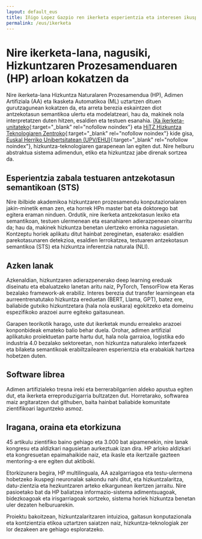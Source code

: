 ```yaml
---
layout: default_eus
title: Iñigo Lopez Gazpio ren ikerketa esperientzia eta interesen ikuspegi orokorra
permalink: /eus/ikerketa
---
```


<h1 class="project-tagline">Nire ikerketa-lana, nagusiki, Hizkuntzaren Prozesamenduaren (HP) arloan kokatzen da</h1>

Nire ikerketa-lana Hizkuntza Naturalaren Prozesamendua (HP), Adimen Artifiziala (AA) eta Ikasketa Automatikoa (ML) uztartzen dituen gurutzagunean kokatzen da,
eta arreta berezia eskaintzen diot antzekotasun semantikoa ulertu eta modelatzeari, hau da, makinek nola interpretatzen duten hitzen, esaldien eta testuen esanahia.
[iXa ikerketa-unitateko](https://www.ixa.eus/?language=en){:target="_blank" rel="nofollow noindex"} eta [HiTZ Hizkuntza Teknologiaren Zentroko](https://www.hitz.eus/){:target="_blank" rel="nofollow noindex"} kide gisa,
[Euskal Herriko Unibertsitatean (UPV/EHU)](http://www.ehu.eus/en){:target="_blank" rel="nofollow noindex"}, hizkuntza-teknologiaren garapenean lan egiten dut.
Nire helburu abstraktua sistema adimendun, etiko eta hizkuntzaz jabe direnak sortzea da.

<h2 class="project-tagline">Esperientzia zabala testuaren antzekotasun semantikoan (STS)</h2>

Nire ibilbide akademikoa hizkuntzaren prozesamendu konputazionalaren jakin-minetik eman zen, eta horrek HPn master bat eta doktorego bat egitera eraman ninduen.
Ordutik, nire ikerketa antzekotasun lexiko eta semantikoan, testuen ulermenean eta esanahiaren adierazpenean oinarritu da; hau da, makinek hizkuntza benetan ulertzeko erronka nagusietan.
Kontzeptu horiek aplikatu ditut hainbat zereginetan, esaterako: esaldien parekotasunaren detekzioa, esaldien lerrokatzea, testuaren antzekotasun semantikoa (STS) eta hizkuntza inferentzia naturala (NLI).

<h2 class="project-tagline">Azken lanak</h2>

Azkenaldian, hizkuntzaren adierazpenerako deep learning ereduak diseinatu eta ebaluatzeko lanetan aritu naiz, PyTorch, TensorFlow eta Keras bezalako framework-ak erabiliz.
Interes berezia dut transfer learningean eta aurreentrenatutako hizkuntza ereduetan (BERT, Llama, GPT),
batez ere, baliabide gutxiko hizkuntzetara (hala nola euskara) egokitzeko eta domeinu espezifikoko arazoei aurre egiteko gaitasunean.

Garapen teorikotik harago, uste dut ikerketak mundu errealeko arazoei konponbideak emateko balio behar duela.
Orohar, adimen artifizial aplikatuko proiektuetan parte hartu dut, hala nola garraioa, logistika edo industria 4.0 bezalako sektoreetan,
non hizkuntza naturaleko interfazeek eta bilaketa semantikoak erabiltzailearen esperientzia eta erabakiak hartzea hobetzen duten.

<h2 class="project-tagline">Software librea</h2>

Adimen artifizialeko tresna ireki eta berrerabilgarrien aldeko apustua egiten dut, eta ikerketa erreproduzigarria bultzatzen dut.
Horretarako, softwarea maiz argitaratzen dut githuben, baita hainbat baliabide komunitate zientifikoari laguntzeko asmoz.

<h2 class="project-tagline">Iragana, oraina eta etorkizuna</h2>

45 artikulu zientifiko baino gehiago eta 3.000 bat aipamenekin, nire lanak kongresu eta aldizkari nagusietan aurkeztuak izan dira.
HP arloko aldizkari eta kongresuetan epaimahaikide naiz, eta ikasle eta ikertzaile gazteen mentoring-a ere egiten dut aktiboki.

Etorkizunera begira, HP multilinguala, AA azalgarriagoa eta testu-ulermena hobetzeko ikuspegi neuronalak sakondu nahi ditut,
eta hizkuntzalaritza, datu-zientzia eta hezkuntzaren arteko elkargunean ikertzen jarraitu.
Nire pasioetako bat da HP baliatzea informazio-sistema adimentsuagoak, bidezkoagoak eta irisgarriagoak sortzeko, sistema horiek hizkuntza benetan uler dezaten helburuarekin.

Proiektu bakoitzean, hizkuntzalaritzaren intuizioa, gaitasun konputazionala eta kontzientzia etikoa uztartzen saiatzen naiz,
hizkuntza-teknologiak zer lor dezakeen are gehiago esploratzeko.

